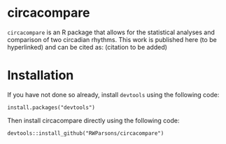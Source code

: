 # circacompare
`circacompare` is an R package that allows for the statistical analyses and comparison of two circadian rhythms.
This work is published here (to be hyperlinked) and can be cited as: (citation to be added)

# Installation

If you have not done so already, install `devtools` using the following code:

```
install.packages("devtools")
```

Then install circacompare directly using the following code:
```
devtools::install_github("RWParsons/circacompare")
```
